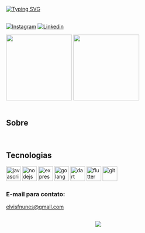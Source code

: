 [![Typing SVG](https://readme-typing-svg.herokuapp.com/?color=00bfbf&size=35&center=true&vCenter=true&width=1000&lines=Olá,+Meu+nome+é+Elvis+Nunes!;Welcome!+:%29)](https://git.io/typing-svg) </br>
</br>

[![Instagram](https://img.shields.io/badge/Instagram-E4405F?style=for-the-badge&logo=instagram&logoColor=white)](https://www.instagram.com/elvis.dev)
[![Linkedin](https://img.shields.io/badge/LinkedIn-0077B5?style=for-the-badge&logo=linkedin&logoColor=white)](https://www.linkedin.com/in/elvis-felipe-nunes-machado-52707922b/)
 <div>
    <img height="180em" src="https://github-readme-stats.vercel.app/api?username=ElvisNunes13&show_icons=true&theme=dark">
    <img height="180em" src="https://github-readme-stats.vercel.app/api/top-langs/?username=ElvisNunes13&theme=dark">
</div><br/>

## Sobre

<div style="display: inline_block"></br>


## Tecnologias
<div>
    <img aling="center" heigth="30px" width="40px" alt="javascript" src="https://cdn.jsdelivr.net/gh/devicons/devicon/icons/javascript/javascript-original.svg" />
    <img aling="center" heigth="30px" width="40px" alt="nodejs" src="https://cdn.jsdelivr.net/gh/devicons/devicon/icons/nodejs/nodejs-original.svg" />
    <img aling="center" heigth="30px" width="40px" alt="express" src="https://cdn.jsdelivr.net/gh/devicons/devicon/icons/express/express-original.svg" />
    <img aling="center" heigth="30px" width="40px" alt="golang" src="https://cdn.jsdelivr.net/gh/devicons/devicon/icons/go/go-original.svg" />
    <img aling="center" heigth="30px" width="40px" alt="dart" src="https://cdn.jsdelivr.net/gh/devicons/devicon/icons/dart/dart-original.svg" />
    <img aling="center" heigth="30px" width="40px" alt="flutter" src="https://cdn.jsdelivr.net/gh/devicons/devicon/icons/flutter/flutter-original.svg" />
    <img aling="center" heigth="30px" width="40px" alt="git" src="https://cdn.jsdelivr.net/gh/devicons/devicon/icons/git/git-original.svg" />
</div>
 
### E-mail para contato: 

elvisfnunes@gmail.com
<br/>
<br/>

<p align="center">
   <img src="https://profile-counter.glitch.me/ElvisNunes13/count.svg" />
</p></br>
